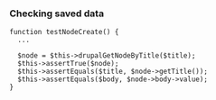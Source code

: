 ### Checking saved data

    function testNodeCreate() {
      ...
  
      $node = $this->drupalGetNodeByTitle($title);
      $this->assertTrue($node);
      $this->assertEquals($title, $node->getTitle());
      $this->assertEquals($body, $node->body->value);
    }
